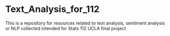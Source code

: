 # Text_Analysis_for_112
This is a repository for resources related to text analysis, sentiment analysis or NLP collected intended for Stats 112 UCLA final project
